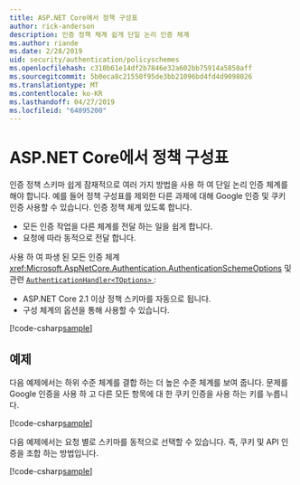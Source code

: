```yaml
---
title: ASP.NET Core에서 정책 구성표
author: rick-anderson
description: 인증 정책 체계 쉽게 단일 논리 인증 체계
ms.author: riande
ms.date: 2/28/2019
uid: security/authentication/policyschemes
ms.openlocfilehash: c310b61e14df2b7846e32a602bb75914a5850aff
ms.sourcegitcommit: 5b0eca8c21550f95de3bb21096bd4fd4d9098026
ms.translationtype: MT
ms.contentlocale: ko-KR
ms.lasthandoff: 04/27/2019
ms.locfileid: "64895200"
---
```

# <a name="policy-schemes-in-aspnet-core"></a>ASP.NET Core에서 정책 구성표

인증 정책 스키마 쉽게 잠재적으로 여러 가지 방법을 사용 하 여 단일 논리 인증 체계를 해야 합니다. 예를 들어 정책 구성표를 제외한 다른 과제에 대해 Google 인증 및 쿠키 인증 사용할 수 있습니다. 인증 정책 체계 있도록 합니다.

* 모든 인증 작업을 다른 체계를 전달 하는 일을 쉽게 합니다.
* 요청에 따라 동적으로 전달 합니다.

사용 하 여 파생 된 모든 인증 체계 <xref:Microsoft.AspNetCore.Authentication.AuthenticationSchemeOptions> 및 관련 [ `AuthenticationHandler<TOptions>` ](/dotnet/api/microsoft.aspnetcore.authentication.authenticationhandler-1):

* ASP.NET Core 2.1 이상 정책 스키마를 자동으로 됩니다.
* 구성 체계의 옵션을 통해 사용할 수 있습니다.

[!code-csharp[sample](policyschemes/samples/AuthenticationSchemeOptions.cs?name=snippet)]

## <a name="examples"></a>예제

다음 예제에서는 하위 수준 체계를 결합 하는 더 높은 수준 체계를 보여 줍니다. 문제를 Google 인증을 사용 하 고 다른 모든 항목에 대 한 쿠키 인증을 사용 하는 키를 누릅니다.

[!code-csharp[sample](policyschemes/samples/Startup.cs?name=snippet1)]

다음 예제에서는 요청 별로 스키마를 동적으로 선택할 수 있습니다. 즉, 쿠키 및 API 인증을 조합 하는 방법입니다.

 <!-- REVIEW, missing If set in public Func<HttpContext, string> ForwardDefaultSelector -->

[!code-csharp[sample](policyschemes/samples/Startup.cs?name=snippet2)]
